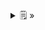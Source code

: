 <details>
  <summary>🗒  »</summary>
<table id="card">
    <tr>
        <td align="center">
            <h3>Fortaleza/ debilidad</h3>
        </td>
    </tr>
    <tr>
        <td>
            <p>Se dice que una afirmación P<sub>1</sub> es <b>más fuerte</b> que otra P<sub>2</sub> [ y que P<sub>2</sub> más débil que P<sub>1</sub>] si <b>P<sub>1</sub> => P<sub>2</sub> y P<sub>1</sub> ≠ P<sub>2</sub></b></p>
            <p>P<sub>1</sub> => P<sub>2</sub> si y sólo si ∼P<sub>1</sub> V P<sub>2</sub></p>
        </td>
    </tr>
</table>
</details>